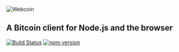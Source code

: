 ![Webcoin](http://i.imgur.com/5DPT2Uf.png)

## A Bitcoin client for Node.js and the browser

[![Build Status](https://travis-ci.org/mappum/webcoin.svg?branch=master)](https://travis-ci.org/mappum/webcoin)
[![npm version](https://badge.fury.io/js/webcoin.svg)](http://badge.fury.io/js/webcoin)
